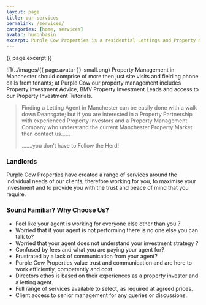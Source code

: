 ```yaml
---
layout: page
title: our services
permalink: /services/
categories: [home, services]
avatar: huronbasin
excerpt: Purple Cow Properties is a residential Lettings and Property Management Company operating throughout Greater Manchester.
---
```

{{ page.excerpt }}

![](../images/{{ page.avatar }}-small.png) Property Management in Manchester should comprise of more then just site visits and fielding phone calls from tenants; at Purple Cow our property management includes Property Investment Advice, BMV Property Investment Leads and access to our Property Investment Tutorials.

> Finding a Letting Agent in Manchester can be easily done with a walk down Deansgate; but if you are interested in a Property Partnership with experienced Property Investors and a Property Management Company who understand the current Manchester Property Market then contact us......
> 
> .......you don’t have to Follow the Herd!

### Landlords ###
Purple Cow Properties have created a range of services around the individual needs of our clients, therefore working for you, to maximise your investment and to provide you with the trust and peace of mind that you require.

### Sound Familiar? Why Choose Us? ###

- Feel like your agent is working for everyone else other than you ?
- Worried that if your agent is not performing there is no one else you can talk to?
- Worried that your agent does not understand your investment strategy ?
- Confused by fees and what you are paying your agent for?
- Frustrated by a lack of communication from your agent?
- Purple Cow Properties value trust and communication and are here to work efficiently, competently and cost 
- Directors ethos is based on their experiences as a property investor and a letting agent.
- Full range of services available to select, as required at agreed prices.
- Client access to senior management for any queries or discussions.